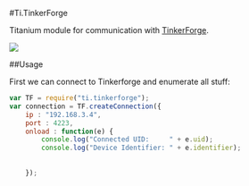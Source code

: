 #Ti.TinkerForge


Titanium module for communication with [TinkerForge](http://tinkerforge.com).

<img src="http://www.tinkerforge.com/static/images/wit-einfach.png" />

##Usage

First we can connect to Tinkerforge and enumerate all stuff:
```javascript
var TF = require("ti.tinkerforge");
var connection = TF.createConnection({
	ip : "192.168.3.4",
	port : 4223,
	onload : function(e) {
		console.log("Connected UID:     " + e.uid);
		console.log("Device Identifier: " + e.identifier);
		
		
	});

```
